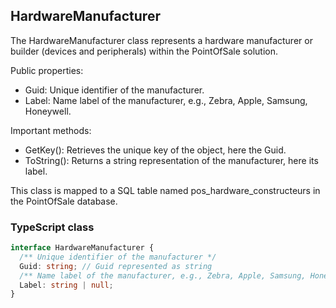 ﻿## HardwareManufacturer

The HardwareManufacturer class represents a hardware manufacturer or builder (devices and peripherals) within the PointOfSale solution.

Public properties:
- Guid: Unique identifier of the manufacturer.
- Label: Name label of the manufacturer, e.g., Zebra, Apple, Samsung, Honeywell.

Important methods:
- GetKey(): Retrieves the unique key of the object, here the Guid.
- ToString(): Returns a string representation of the manufacturer, here its label.

This class is mapped to a SQL table named pos_hardware_constructeurs in the PointOfSale database.

### TypeScript class
```typescript
interface HardwareManufacturer {
  /** Unique identifier of the manufacturer */
  Guid: string; // Guid represented as string
  /** Name label of the manufacturer, e.g., Zebra, Apple, Samsung, Honeywell */
  Label: string | null;
}
```